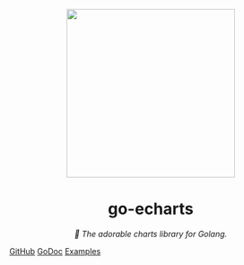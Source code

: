 <p align="center">
	<img src="https://user-images.githubusercontent.com/19553554/52535979-c0d0e680-2d8f-11e9-85c8-2e9f659e7c6f.png" width=300 height=300 />
</p>

<h1 align="center">go-echarts</h1>
<p align="center">
    <em>🎨 The adorable charts library for Golang.</em>
</p>

[GitHub](https://github.com/go-echarts/go-echarts)
[GoDoc](https://pkg.go.dev/github.com/ira-anriy/go-echarts/v2)
[Examples](https://github.com/go-echarts/examples)
